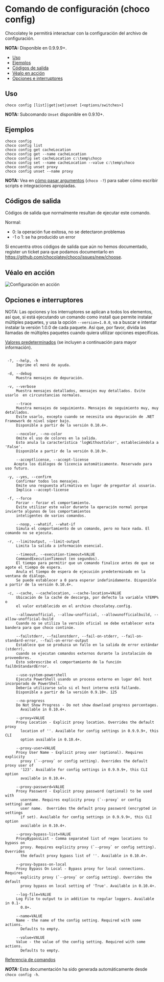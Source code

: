 ﻿<!-- This file is automatically generated based on output from https://github.com/chocolatey/choco/tree/stable/src/chocolatey/infrastructure.app/commands/ChocolateyConfigCommand.cs using https://github.com/chocolatey/choco/tree/stable/GenerateDocs.ps1. Contributions are welcome at the original location(s). If the file is not found, it is not part of the open source edition of Chocolatey or the name of the file is different. -->

# Comando de configuración (choco config)

Chocolatey le permitirá interactuar con la configuración del archivo de configuración.

**NOTA:** Disponible en 0.9.9.9+.

<!-- TOC -->

- [Uso](#usage)
- [Ejemplos](#examples)
- [Códigos de salida](#exit-codes)
- [Véalo en acción](#see-it-in-action)
- [Opciones e interruptores](#options-and-switches)

<!-- /TOC -->

## Uso

    choco config [list]|get|set|unset [<options/switches>]

**NOTA:** Subcomando `Unset` disponible en 0.9.10+.

## Ejemplos

    choco config
    choco config list
    choco config get cacheLocation
    choco config get --name cacheLocation
    choco config set cacheLocation c:\temp\choco
    choco config set --name cacheLocation --value c:\temp\choco
    choco config unset proxy
    choco config unset --name proxy

**NOTA:** Vea en [cómo pasar argumentos](CommandsReference#how-to-pass-options--switches) (`choco -?`) para saber cómo
 escribir scripts e integraciones apropiadas.


## Códigos de salida

Códigos de salida que normalmente resultan de ejecutar este comando.

Normal:
 - 0: la operación fue exitosa, no se detectaron problemas
 - -1 o 1: se ha producido un error

Si encuentra otros códigos de salida que aún no hemos documentado, register un ticket para que podamos documentarlo en  https://github.com/chocolatey/choco/issues/new/choose.


## Véalo en acción

![Configuración en acción](https://raw.githubusercontent.com/wiki/chocolatey/choco/images/gifs/choco_config.gif)


## Opciones e interruptores

NOTA: Las opciones y los interruptores se aplican a todos los elementos, así que, si está ejecutando un comando como install que permite instalar múltiples paquetes, y usa la opción `--version=1.0.0`, va a buscar e intentar instalar la versión 1.0.0 de cada paquete. Así que, por favor, divida las llamadas de múltiples paquetes cuando quiera utilizar opciones específicas.

[Valores predeterminados](switches|CommandsReference#default-options-and-switches) (se incluyen a continuación para mayor información).

~~~

 -?, --help, -h
     Imprime el menú de ayuda.

 -d, --debug
     Muestra mensajes de depuración.

 -v, --verbose
     Muestra mensajes detallados, mensajes muy detallados. Evite usarlo  en circunstancias normales.

     --trace
     Muestra mensajes de seguimiento. Mensajes de seguimiento muy, muy detallados. 
     Evite usarlo, excepto cuando se necesita una depuración de .NET Framework de nivel súper bajo. 
     Disponible a partir de la versión 0.10.4+.

     --nocolor, --no-color
     Omite el uso de colores en la salida. 
     Esto anula la característica 'logWithoutColor', estableciéndola a  'False'. 
     Disponible a partir de la versión 0.10.9+.

     --acceptlicense, --accept-license
    Acepta los diálogos de licencia automáticamente. Reservado para uso futuro.

 -y, --yes, --confirm
     Confirmar todos los mensajes.
     Emite una respuesta afirmativa en lugar de preguntar al usuario. 
     Implica --accept-license

 -f, --force
     Forzar - forzar el comportamiento. 
     Evite utilizar este valor durante la operación normal porque invierte algunos de los comportamientos
     inteligentes de varios comandos.
 
     --noop, --whatif, --what-if
     Simula el comportamiento de un comando, pero no hace nada. El comando no se ejecuta.

 -r, --limitoutput, --limit-output
     Limita la salida a información esencial.

     --timeout, --execution-timeout=VALUE
     CommandExecutionTimeout (en segundos).
     El tiempo para permitir que un comando finalice antes de que se agote el tiempo de espera. 
     Anula el tiempo de espera de ejecución predeterminado en la ventana de diálogo. 
     Se puede establecer a 0 para esperar indefinidamente. Disponible a partir de la versión 0.10.4+.

 -c, --cache, --cachelocation, --cache-location=VALUE
     Ubicación de la caché de descarga, por defecto la variable %TEMP% o 
     el valor establecido en el archivo chocolatey.config.
     
     --allowunofficial, --allow-unofficial, --allowunofficialbuild, --allow-unofficial-build
     Cuando no se utiliza la versión oficial se debe establecer esta bandera para que choco continúe.

     --failstderr, --failonstderr, --fail-on-stderr, --fail-on-standard-error, --fail-on-error-output
     Establece que se produzca un fallo en la salida de error estándar (stderr), 
     cuando se ejecutan comandos externos durante la instalación de proveedores. 
     Esto sobrescribe el comportamiento de la función failOnStandardError.

     --use-system-powershell
     Ejecuta PowerShell usando un proceso externo en lugar del host incorporado de PowerShell. 
     Debería utilizarse solo si el host interno está fallando. 
     Disponible a partir de la versión 0.9.10+. 125

     --no-progress
     Do Not Show Progress - Do not show download progress percentages.
       Available in 0.10.4+.

     --proxy=VALUE
     Proxy Location - Explicit proxy location. Overrides the default proxy
       location of ''. Available for config settings in 0.9.9.9+, this CLI
       option available in 0.10.4+.

     --proxy-user=VALUE
     Proxy User Name - Explicit proxy user (optional). Requires explicity
       proxy (`--proxy` or config setting). Overrides the default proxy user of
       '123'. Available for config settings in 0.9.9.9+, this CLI option
       available in 0.10.4+.

     --proxy-password=VALUE
     Proxy Password - Explicit proxy password (optional) to be used with
       username. Requires explicity proxy (`--proxy` or config setting) and
       user name.  Overrides the default proxy password (encrypted in settings
       if set). Available for config settings in 0.9.9.9+, this CLI option
       available in 0.10.4+.

     --proxy-bypass-list=VALUE
     ProxyBypassList - Comma separated list of regex locations to bypass on
       proxy. Requires explicity proxy (`--proxy` or config setting). Overrides
       the default proxy bypass list of ''. Available in 0.10.4+.

     --proxy-bypass-on-local
     Proxy Bypass On Local - Bypass proxy for local connections. Requires
       explicity proxy (`--proxy` or config setting). Overrides the default
       proxy bypass on local setting of 'True'. Available in 0.10.4+.

     --log-file=VALUE
     Log File to output to in addition to regular loggers. Available in 0.1-
       0.8+.

     --name=VALUE
     Name - the name of the config setting. Required with some actions.
       Defaults to empty.

     --value=VALUE
     Value - the value of the config setting. Required with some actions.
       Defaults to empty.

~~~

[Referencia de comandos](CommandsReference)


***NOTA:*** Esta documentación ha sido generada automáticamente desde `choco config -h`.

